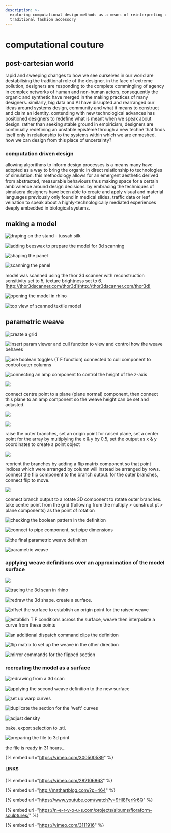 ```yaml
---
description: >-
  exploring computational design methods as a means of reinterpreting of a
  traditional fashion accessory
---
```


# computational couture

## post-cartesian world

rapid and sweeping changes to how we see ourselves in our world are destabilising the traditional role of the designer. in the face of extreme pollution, designers are responding to the complete commingling of agency in complex networks of human and non-human actors, consequently the organic and synthetic have merged in the making practices of many designers. similarly, big data and AI have disrupted and rearranged our ideas around systems design, community and what it means to construct and claim an identity. contending with new technological advances has positioned designers to redefine what is meant when we speak about design. rather than seeking  stable ground in empiricism, designers are continually redefining an unstable epistêmê through a new technê that finds itself only in relationship to the systems within which we are enmeshed. how we can design from this place of uncertainty?

### computation driven design

allowing algorithms to inform design processes is a means many have adopted as a way to bring the organic in direct relationship to technologies of simulation. this methodology allows for an emergent aesthetic derived from abstracted, measurable behaviours thus making space for a certain ambivalence around design decisions. by embracing the techniques of simulacra designers have been able to create and apply visual and material languages previously only found in medical slides, traffic data or leaf veination to speak about a highly-technologically mediated experiences deeply embedded in biological systems.

## making a model

![draping on the stand - tussah silk](.gitbook/assets/img_9337.JPG)

![adding beeswax to prepare the model for 3d scanning ](.gitbook/assets/img_9138%20%281%29.jpg)

![shaping the panel](.gitbook/assets/img_9132.jpg)

![scanning the panel](.gitbook/assets/compcout-3dscan.gif)

model was scanned using the thor 3d scanner with reconstruction sensitivity set to 5, texture brightness set to 6.   
[http://thor3dscanner.com/thor3d](http://thor3dscanner.com/thor3d)

![opening the model in rhino](.gitbook/assets/screen-shot-2018-11-09-at-17.32.25.png)

![top view of scanned textile model](.gitbook/assets/screen-shot-2018-11-11-at-17.22.42.png)

##  parametric weave

![create a grid](.gitbook/assets/screen-shot-2018-11-09-at-22.40.11.png)

![insert param viewer and cull function to view and control how the weave behaves](.gitbook/assets/screen-shot-2018-11-09-at-22.48.47.png)

![use boolean toggles \(T F function\) connected to cull component to control outer columns](.gitbook/assets/screen-shot-2018-11-09-at-22.52.44.png)

![connecting an amp component to control the height of the z-axis](.gitbook/assets/screen-shot-2018-11-10-at-00.25.29.png)

![](.gitbook/assets/screen-shot-2018-11-10-at-00.29.18%20%281%29.png)

connect centre point to a plane \(plane normal\) component, then connect this plane to an amp component so the weave height can be set and adjusted. 

![](.gitbook/assets/screen-shot-2018-11-10-at-06.11.05%20%281%29.png)

![](.gitbook/assets/screen-shot-2018-11-10-at-06.20.32.png)

raise the outer branches, set an origin point for raised plane, set a center point for the array by multiplying the x & y by 0.5, set the output as x & y coordinates to create a point object

![](.gitbook/assets/screen-shot-2018-11-10-at-06.24.01.png)

reorient the branches by adding a flip matrix component so that point indices which were arranged by column will instead be arranged by rows. connect the flip component to the branch output. for the outer branches, connect flip to move.

![](.gitbook/assets/screen-shot-2018-11-10-at-15.43.24.png)

connect branch output to a rotate 3D component to rotate outer branches. take centre point from the grid \(following from the multiply &gt; construct pt &gt; plane components\) as the point of rotation

![checking the boolean pattern in the definition](.gitbook/assets/screen-shot-2018-11-10-at-15.44.35.png)

![connect to pipe component, set pipe dimensions](.gitbook/assets/screen-shot-2018-11-10-at-22.34.36.png)

![the final parametric weave definition ](.gitbook/assets/screen-shot-2018-11-11-at-06.41.48.png)

![parametric weave](.gitbook/assets/screen-shot-2018-11-11-at-06.29.33.png)

###  applying weave definitions over an approximation of the model surface

![](.gitbook/assets/screen-shot-2018-11-11-at-12.29.02.png)

![tracing the 3d scan in rhino](.gitbook/assets/screen-shot-2018-11-12-at-12.50.09.png)

![redraw the 3d shape. create a surface. ](.gitbook/assets/screen-shot-2018-11-12-at-12.53.12.png)

![offset the surface to establish an origin point for the raised weave](.gitbook/assets/screen-shot-2018-11-12-at-13.17.31.png)

![establish T F conditions across the surface, weave then interpolate a curve from these points](.gitbook/assets/screen-shot-2018-11-12-at-13.21.22.png)

![an additional dispatch command clips the definition](.gitbook/assets/screen-shot-2018-11-12-at-13.25.11.png)

![flip matrix to set up the weave in the other direction](.gitbook/assets/screen-shot-2018-11-12-at-13.26.02.png)

![mirror commands for the flipped section](.gitbook/assets/screen-shot-2018-11-12-at-13.29.09.png)

###  recreating the model as a surface

![redrawing from a 3d scan](.gitbook/assets/screen-shot-2018-11-13-at-08.41.00.png)

![applying the second weave definition to the new surface](.gitbook/assets/screen-shot-2018-11-13-at-08.43.24.png)

![set up warp curves](.gitbook/assets/screen-shot-2018-11-13-at-10.26.47.png)

![duplicate the section for the &apos;weft&apos; curves ](.gitbook/assets/screen-shot-2018-11-13-at-10.28.57.png)

![adjust density](.gitbook/assets/screen-shot-2018-11-13-at-10.33.04.png)

bake. export selection to .stl. 

![preparing the file to 3d print](.gitbook/assets/img_9346.jpg)

the file is ready in 31 hours... 

{% embed url="https://vimeo.com/300500589" %}



#### LINKS

{% embed url="https://vimeo.com/282106863" %}

{% embed url="http://mathartblog.com/?p=464" %}

{% embed url="https://www.youtube.com/watch?v=9HI8FerKr6Q" %}

{% embed url="https://n-e-r-v-o-u-s.com/projects/albums/floraform-sculptures/" %}

{% embed url="https://vimeo.com/3111916" %}

